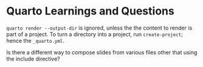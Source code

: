 # Quarto Learnings and Questions

`quarto render --output-dir` is ignored, unless the the content to render is part of a project.
To turn a directory into a project, run `create-project`; hence the `_quarto.yml`.

Is there a different way to compose slides from various files other that using the include directive?
